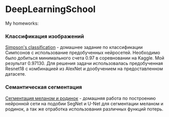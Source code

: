 # DeepLearningSchool
My homeworks:

### Классификация изображений
[Simpson's classification](https://github.com/AndreyBuynov/DeepLearningSchool/blob/main/AndreyBuynovskiy_kaggle_simpsons.ipynb) - домашнее задание по классификации Симпсонов с использование предобученных нейросетей. Необходимо было добиться минимального счета 0.97 в соревновании на Kaggle. Мой результат 0.97130. Для решения задачи использовалась предобученная Resnet18 с комбинацией из AlexNet и дообучением на предоставленном датасете.

### Семантическая сегментация
[Сегментация меланом и родинок](https://github.com/AndreyBuynov/DeepLearningSchool/blob/main/%5Bhw%5Dsemantic_segmentation_Andrey_Buynovskiy.ipynb) - домашняя работа по построению нейронной сети на подобии SegNet и U-Net для сегментации меланом и родинок, а так же отработка использования различных функций потерь.
